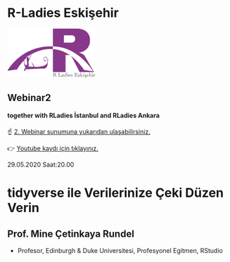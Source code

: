 # R-Ladies Eskişehir 



<img src="https://github.com/bkanx/R-Ladies-EskisehR-Stickers/blob/master/Init.png" width="200"> 

## Webinar2

#### together with RLadies İstanbul and RLadies Ankara

:point_up:  [2. Webinar sunumuna yukarıdan ulaşabilirsiniz. ]()

:point_right:  [Youtube kaydı için tıklayınız.](https://www.youtube.com/watch?v=A-zCgrfDavI&t=3856s)



29.05.2020 Saat:20.00

# tidyverse ile Verilerinize Çeki Düzen Verin

## Prof. Mine Çetinkaya Rundel

  - Profesor, Edinburgh & Duke Universitesi, Profesyonel Egitmen, RStudio
